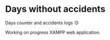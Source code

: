 # Days without accidents
Days counter and accidents logs :D

Working on progress XAMPP web application.
